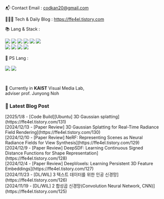 
📬  Contact Email : codkan20@gmail.com

👨🏻‍💻  Tech & Daily Blog : https://ffe4el.tistory.com

<!-- 사용하는 언어와 도구들 -->
📚  Lang & Stack :<br><br>
<img src="https://img.shields.io/badge/python-3776AB?style=for-the-badge&logo=python&logoColor=white">
<img src="https://img.shields.io/badge/c++-00599C?style=for-the-badge&logo=c%2B%2B&logoColor=white">
<img src="https://img.shields.io/badge/java-007396?style=for-the-badge&logo=java&logoColor=white">
<img src="https://img.shields.io/badge/html5-E34F26?style=for-the-badge&logo=html5&logoColor=white">
<img src="https://img.shields.io/badge/css-1572B6?style=for-the-badge&logo=css3&logoColor=white">
<img src="https://img.shields.io/badge/javascript-F7DF1E?style=for-the-badge&logo=javascript&logoColor=black"><br>
<img src="https://img.shields.io/badge/spring-6DB33F?style=for-the-badge&logo=spring&logoColor=white">
<img src="https://img.shields.io/badge/springboot-6DB33F?style=for-the-badge&logo=springboot&logoColor=white">
<img src="https://img.shields.io/badge/django-092E20?style=for-the-badge&logo=django&logoColor=white">
<img src="https://img.shields.io/badge/flask-000000?style=for-the-badge&logo=flask&logoColor=white">
<br><br>
🧩  PS Lang :<br><br>
<img src="https://img.shields.io/badge/python-3776AB?style=for-the-badge&logo=python&logoColor=white">
<img src="https://img.shields.io/badge/c++-00599C?style=for-the-badge&logo=c%2B%2B&logoColor=white">

<br> 

🏫 Currently in **KAIST** Visual Media Lab, <br>
adviser prof. Junyong Noh 

<h3>🤩 Latest Blog Post</h3>
[2025/1/8 - [Code Build][Ubuntu] 3D Gaussian splatting](https://ffe4el.tistory.com/131) <br>
[2024/12/13 - [Paper Review] 3D Gaussian Splatting for Real-Time Radiance Field Rendering](https://ffe4el.tistory.com/130) <br>
[2024/12/10 - [Paper Review] NeRF: Representing Scenes as Neural Radiance Fields for View Synthesis](https://ffe4el.tistory.com/129) <br>
[2024/12/9 - [Paper Review] DeepSDF: Learning Continuous Signed Distance Functions for Shape Representation](https://ffe4el.tistory.com/128) <br>
[2024/12/4 - [Paper Review] DeepVoxels: Learning Persistent 3D Feature Embeddings](https://ffe4el.tistory.com/127) <br>
[2024/11/23 - [DL/WIL] 3 텍스트 데이터를 위한 인공 신경망](https://ffe4el.tistory.com/126) <br>
[2024/11/19 - [DL/WIL] 2 합성곱 신경망(Convolution Neural Network, CNN)](https://ffe4el.tistory.com/125) <br>
